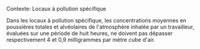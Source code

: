 Contexte: Locaux à pollution spécifique

Dans les locaux à pollution spécifique, les concentrations moyennes en poussières totales et alvéolaires de l'atmosphère inhalée par un travailleur, évaluées sur une période de huit heures, ne doivent pas dépasser respectivement 4 et 0,9 milligrammes par mètre cube d'air.